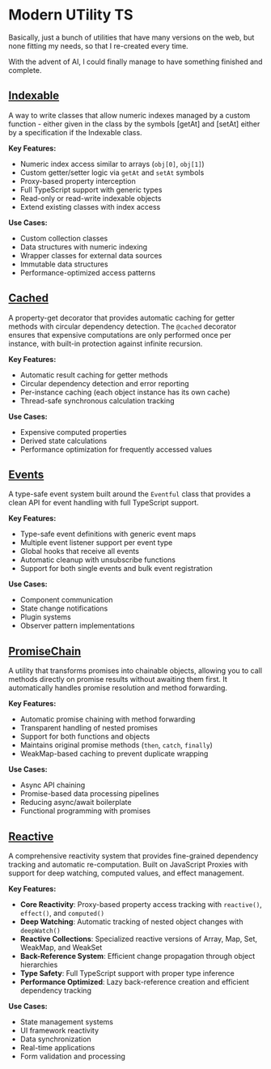 # Modern UTility TS

Basically, just a bunch of utilities that have many versions on the web, but none fitting my needs, so that I re-created every time.

With the advent of AI, I could finally manage to have something finished and complete.

## [Indexable](./docs/indexable.md)

A way to write classes that allow numeric indexes managed by a custom function - either given in the class by the symbols [getAt] and [setAt] either by a specification if the Indexable class.

**Key Features:**
- Numeric index access similar to arrays (`obj[0]`, `obj[1]`)
- Custom getter/setter logic via `getAt` and `setAt` symbols
- Proxy-based property interception
- Full TypeScript support with generic types
- Read-only or read-write indexable objects
- Extend existing classes with index access

**Use Cases:**
- Custom collection classes
- Data structures with numeric indexing
- Wrapper classes for external data sources
- Immutable data structures
- Performance-optimized access patterns

## [Cached](./docs/cached.md)

A property-get decorator that provides automatic caching for getter methods with circular dependency detection. The `@cached` decorator ensures that expensive computations are only performed once per instance, with built-in protection against infinite recursion.

**Key Features:**
- Automatic result caching for getter methods
- Circular dependency detection and error reporting
- Per-instance caching (each object instance has its own cache)
- Thread-safe synchronous calculation tracking

**Use Cases:**
- Expensive computed properties
- Derived state calculations
- Performance optimization for frequently accessed values

## [Events](./docs/events.md)

A type-safe event system built around the `Eventful` class that provides a clean API for event handling with full TypeScript support.

**Key Features:**
- Type-safe event definitions with generic event maps
- Multiple event listener support per event type
- Global hooks that receive all events
- Automatic cleanup with unsubscribe functions
- Support for both single events and bulk event registration

**Use Cases:**
- Component communication
- State change notifications
- Plugin systems
- Observer pattern implementations

## [PromiseChain](./docs/promiseChain.md)

A utility that transforms promises into chainable objects, allowing you to call methods directly on promise results without awaiting them first. It automatically handles promise resolution and method forwarding.

**Key Features:**
- Automatic promise chaining with method forwarding
- Transparent handling of nested promises
- Support for both functions and objects
- Maintains original promise methods (`then`, `catch`, `finally`)
- WeakMap-based caching to prevent duplicate wrapping

**Use Cases:**
- Async API chaining
- Promise-based data processing pipelines
- Reducing async/await boilerplate
- Functional programming with promises

## [Reactive](./docs/reactive.md)

A comprehensive reactivity system that provides fine-grained dependency tracking and automatic re-computation. Built on JavaScript Proxies with support for deep watching, computed values, and effect management.

**Key Features:**
- **Core Reactivity**: Proxy-based property access tracking with `reactive()`, `effect()`, and `computed()`
- **Deep Watching**: Automatic tracking of nested object changes with `deepWatch()`
- **Reactive Collections**: Specialized reactive versions of Array, Map, Set, WeakMap, and WeakSet
- **Back-Reference System**: Efficient change propagation through object hierarchies
- **Type Safety**: Full TypeScript support with proper type inference
- **Performance Optimized**: Lazy back-reference creation and efficient dependency tracking

**Use Cases:**
- State management systems
- UI framework reactivity
- Data synchronization
- Real-time applications
- Form validation and processing